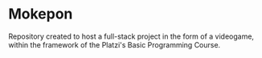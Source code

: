 # Mokepon
Repository created to host a full-stack project in the form of a videogame, within the framework of the Platzi's Basic Programming Course. 
